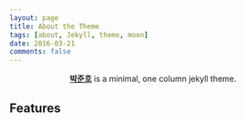 ```yaml
---
layout: page
title: About the Theme
tags: [about, Jekyll, theme, moon]
date: 2016-03-21
comments: false
---
```

    
<center><a href="http://joonho-park.github.io/"><b>박준호</b></a> is a minimal, one column jekyll theme.</center>

## Features

